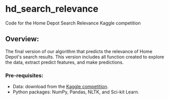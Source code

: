 # hd_search_relevance
Code for the Home Depot Search Relevance Kaggle competition

## Overview:
The final version of our algorithm that predicts the relevance of Home Depot's 
search results. This version includes all function created to explore the data,
extract predict features, and make predictions. 

### Pre-requisites:
- Data: download from the [Kaggle competition](https://www.kaggle.com/c/home-depot-product-search-relevance). 
- Python packages: NumPy, Pandas, NLTK, and Sci-kit Learn.
